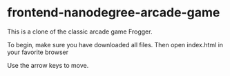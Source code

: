 frontend-nanodegree-arcade-game
===============================

This is a clone of the classic arcade game Frogger.

To begin, make sure you have downloaded all files. Then open index.html in your favorite browser

Use the arrow keys to move.